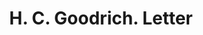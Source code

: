 ---
doi: 10.7916/D8HQ5B4R
date_other: '1870'
date_other_textual: 1870-1879
form: correspondence
genre:
- Letters (correspondence)
name:
- H. C. Goodrich
object_in_context_url: https://biggert.cul.columbia.edu/items/view/ave_biggert_01836
subject_hierarchical_geographic:
- Chicago, Illinois, United States
subject_name:
- H. C. Goodrich
title: H. C. Goodrich. Letter
sort_title: H. C. Goodrich. Letter
call_number: ave_biggert_01836
coordinates:
- 41.83694444444445,-87.68472222222222
pid: ave_biggert_01836
identifiers: ave_biggert_01836
canvas_id: ldpd:397094
permalink: "/items/ave_biggert_01836/"
layout: iiif-image-page
---